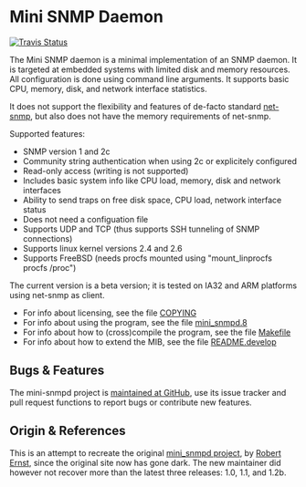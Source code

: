 Mini SNMP Daemon
================
[![Travis Status][]][Travis]

The Mini SNMP daemon is a minimal implementation of an SNMP daemon.  It
is targeted at embedded systems with limited disk and memory resources.
All configuration is done using command line arguments.  It supports
basic CPU, memory, disk, and network interface statistics.

It does not support the flexibility and features of de-facto standard
[net-snmp][], but also does not have the memory requirements of net-snmp.

Supported features:

* SNMP version 1 and 2c
* Community string authentication when using 2c or explicitely configured
* Read-only access (writing is not supported)
* Includes basic system info like CPU load, memory, disk and network interfaces
* Ability to send traps on free disk space, CPU load, network interface status
* Does not need a configuation file
* Supports UDP and TCP (thus supports SSH tunneling of SNMP connections)
* Supports linux kernel versions 2.4 and 2.6
* Supports FreeBSD (needs procfs mounted using "mount_linprocfs procfs /proc")

The current version is a beta version; it is tested on IA32 and ARM platforms
using net-snmp as client.

- For info about licensing, see the file [COPYING][license]
- For info about using the program, see the file [mini_snmpd.8][man]
- For info about how to (cross)compile the program, see the file [Makefile][build]
- For info about how to extend the MIB, see the file [README.develop][contrib]


Bugs & Features
---------------

The mini-snmpd project is [maintained at GitHub][github], use its issue
tracker and pull request functions to report bugs or contribute new
features.


Origin & References
-------------------

This is an attempt to recreate the original [mini_snmpd project][1], by
[Robert Ernst][author], since the original site now has gone dark.  The
new maintainer did however not recover more than the latest three
releases: 1.0, 1.1, and 1.2b.

[1]: http://members.aon.at/linuxfreak/linux/mini_snmpd.html
[man]: http://ftp.troglobit.com/mini-snmpd/mini-snmpd.html
[github]: https://github.com/troglobit/mini-snmpd
[license]: https://github.com/troglobit/mini-snmpd/blob/master/COPYING
[contrib]: https://github.com/troglobit/mini-snmpd/blob/master/README.develop
[build]: https://github.com/troglobit/mini-snmpd/blob/master/Makefile
[author]: <mailto:robert.ernst@aon.at>
[net-snmp]: http://www.net-snmp.org/
[Travis]: https://travis-ci.org/troglobit/mini-snmpd
[Travis Status]: https://travis-ci.org/troglobit/mini-snmpd.png?branch=master
